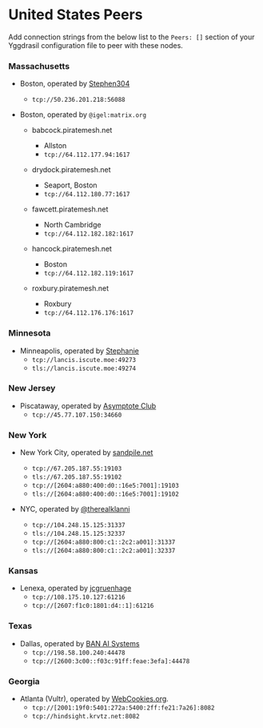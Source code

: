# United States Peers

Add connection strings from the below list to the `Peers: []` section of your
Yggdrasil configuration file to peer with these nodes.

### Massachusetts

* Boston, operated by [Stephen304](https://github.com/stephen304)
  * `tcp://50.236.201.218:56088`

* Boston, operated by `@igel:matrix.org`
  * babcock.piratemesh.net
    * Allston
    * `tcp://64.112.177.94:1617`

  * drydock.piratemesh.net
    * Seaport, Boston
    * `tcp://64.112.180.77:1617`

  * fawcett.piratemesh.net
    * North Cambridge
    * `tcp://64.112.182.182:1617`

  * hancock.piratemesh.net
    * Boston
    * `tcp://64.112.182.119:1617`

  * roxbury.piratemesh.net
    * Roxbury
    * `tcp://64.112.176.176:1617`
    
### Minnesota

* Minneapolis, operated by [Stephanie](https://github.com/RX14)
  * `tcp://lancis.iscute.moe:49273`
  * `tls://lancis.iscute.moe:49274`

### New Jersey

* Piscataway, operated by [Asymptote Club](https://asymptote.club)
  * `tcp://45.77.107.150:34660`

### New York

* New York City, operated by [sandpile.net](https://sandpile.net)
  * `tcp://67.205.187.55:19103`
  * `tls://67.205.187.55:19102`
  * `tcp://[2604:a880:400:d0::16e5:7001]:19103`
  * `tls://[2604:a880:400:d0::16e5:7001]:19102`

* NYC, operated by [@therealklanni](https://github.com/therealklanni)
  * `tcp://104.248.15.125:31337`
  * `tls://104.248.15.125:32337`
  * `tcp://[2604:a880:800:c1::2c2:a001]:31337`
  * `tls://[2604:a880:800:c1::2c2:a001]:32337`

### Kansas

* Lenexa, operated by [jcgruenhage](https://jcg.re)
  * `tcp://108.175.10.127:61216`
  * `tcp://[2607:f1c0:1801:d4::1]:61216`

### Texas

* Dallas, operated by [BAN AI Systems](https://ban.ai/)
  * `tcp://198.58.100.240:44478`
  * `tcp://[2600:3c00::f03c:91ff:feae:3efa]:44478`

### Georgia

* Atlanta (Vultr), operated by [WebCookies.org](https://webcookies.org).
  * `tcp://[2001:19f0:5401:272a:5400:2ff:fe21:7a26]:8082`
  * `tcp://hindsight.krvtz.net:8082`
